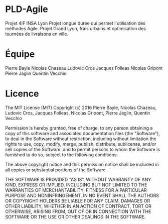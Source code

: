 # PLD-Agile
Projet 4IF INSA Lyon
Projet longue durée qui permet l'utilisation des méthodes Agile.
Projet Grand Lyon, frais urbains et optimisation des tournées de livraisons en ville.

# Équipe
Pierre Bayle
Nicolas Chazeau
Ludovic Cros
Jacques Folleas
Nicolas Gripont
Pierre Jaglin
Quentin Vecchio


# Licence
The MIT License (MIT)
Copyright (c) 2016 Pierre Bayle, Nicolas Chazeau, Ludovic Cros, Jacques Folleas, Nicolas Gripont, Pierre Jaglin, Quentin Vecchio

Permission is hereby granted, free of charge, to any person obtaining a copy of this software and associated documentation files (the "Software"), to deal in the Software without restriction, including without limitation the rights to use, copy, modify, merge, publish, distribute, sublicense, and/or sell copies of the Software, and to permit persons to whom the Software is furnished to do so, subject to the following conditions:

The above copyright notice and this permission notice shall be included in all copies or substantial portions of the Software.

THE SOFTWARE IS PROVIDED "AS IS", WITHOUT WARRANTY OF ANY KIND, EXPRESS OR IMPLIED, INCLUDING BUT NOT LIMITED TO THE WARRANTIES OF MERCHANTABILITY, FITNESS FOR A PARTICULAR PURPOSE AND NONINFRINGEMENT. IN NO EVENT SHALL THE AUTHORS OR COPYRIGHT HOLDERS BE LIABLE FOR ANY CLAIM, DAMAGES OR OTHER LIABILITY, WHETHER IN AN ACTION OF CONTRACT, TORT OR OTHERWISE, ARISING FROM, OUT OF OR IN CONNECTION WITH THE SOFTWARE OR THE USE OR OTHER DEALINGS IN THE SOFTWARE.